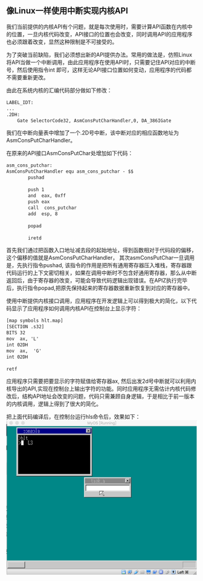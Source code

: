 ## 像Linux一样使用中断实现内核API



我们当前提供的内核API有个问题，就是每次使用时，需要计算API函数在内核中的位置，一旦内核代码改变，API接口的位置也会改变，同时调用API的应用程序也必须跟着改变，显然这种限制是不可接受的。

为了突破当前缺陷，我们必须想出新的API提供办法。常用的做法是，仿照Linux 将API当做一个中断调用，由此应用程序在使用API时，只需要记住API对应的中断号，然后使用指令int 即可，这样无论API接口位置如何变动，应用程序的代码都不需要重新更改。

由此在系统内核的汇编代码部分做如下修改：

```
LABEL_IDT:
...
.2DH:
    Gate SelectorCode32, AsmConsPutCharHandler,0, DA_386IGate
```

我们在中断向量表中增加了一个.2D号中断，该中断对应的相应函数地址为AsmConsPutCharHandler。

在原来的API接口AsmConsPutChar处增加如下代码：

```
asm_cons_putchar:
AsmConsPutCharHandler equ asm_cons_putchar - $$
        pushad

        push 1 
        and  eax, 0xff
        push eax
        call  cons_putchar
        add  esp, 8

        popad

        iretd
```

首先我们通过把函数入口地址减去段的起始地址，得到函数相对于代码段的偏移，这个偏移的值就是AsmConsPutCharHandler， 其次asmConsPutChar一旦调用是，先执行指令pushad, 该指令的作用是把所有通用寄存器压入堆栈，寄存器跟代码运行的上下文密切相关，如果在调用中断时不包含好通用寄存器，那么从中断返回后，由于寄存器的改变，可能会导致代码逻辑出现错误。在APIZ执行完毕后，执行指令popad,把原先保持起来的寄存器数据重新恢复到对应的寄存器中。

使用中断提供内核接口调用，应用程序在开发逻辑上可以得到极大的简化，以下代码显示了应用程序如何调用内核API在控制台上显示字符：

```
[map symbols hlt.map]
[SECTION .s32]
BITS 32
mov  ax, 'L'
int 02DH
mov  ax,  'G'
int 02DH

retf
```

应用程序只需要把要显示的字符赋值给寄存器ax, 然后出发2d号中断就可以利用内核导出的API,实现在控制台上输出字符的功能。同时应用程序无需估计内核代码修改后，结构API地址会改变的问题，代码只需兼顾自身逻辑，于是相比于前一版本的内核调用，逻辑上得到了很大的简化。

把上面代码编译后，在控制台运行hls命令后，效果如下：
![](img/20170530161635768.png)



